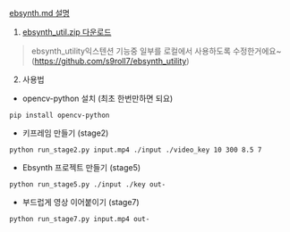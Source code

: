[ebsynth.md 설명](https://github.com/ninjaneural/webui/blob/master/memo/ebsynth.md)

1. [ebsynth_util.zip 다운로드](https://github.com/ninjaneural/webui/blob/master/memo/ebsynth_util/ebsynth_util.zip)

> ebsynth_utility익스텐션 기능중 일부를 로컬에서 사용하도록 수정한거에요~  
> (https://github.com/s9roll7/ebsynth_utility)

2. 사용법

- opencv-python 설치 (최초 한번만하면 되요)

```
pip install opencv-python
```

- 키프레임 만들기 (stage2)

```
python run_stage2.py input.mp4 ./input ./video_key 10 300 8.5 7
```

- Ebsynth 프로젝트 만들기 (stage5)

```
python run_stage5.py ./input ./key out-
```

- 부드럽게 영상 이어붙이기 (stage7)

```
python run_stage7.py input.mp4 out-
```

